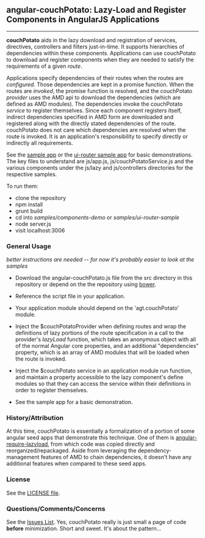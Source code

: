 ## angular-couchPotato: Lazy-Load and Register Components in AngularJS Applications

---
**couchPotato** aids in the lazy download and registration of services, directives, controllers and filters just-in-time.  It supports hierarchies of dependencies within these components.  Applications can use couchPotato to download and register components when they are needed to satisfy the requirements of a given *route*.

Applications specify dependencies of their routes when the routes are *configured*.  Those dependencies are kept in a promise function.  When the routes are *invoked*, the promise function is resolved, and the couchPotato *provider* uses the AMD api to download the dependencies (which are defined as AMD modules).  The dependencies invoke the couchPotato *service* to register themselves.  Since each component registers itself, indirect dependencies specified in AMD form are downloaded and registered along with the directly stated dependencies of the route.  couchPotato does not care which dependencies are resolved when the
route is invoked.  It is an application's responsibility to specify directly or indirectly all requirements.

See the [sample app](https://github.com/afterglowtech/angular-couchPotato/tree/master/sample) or the [ui-router sample app](https://github.com/afterglowtech/angular-couchPotato/tree/master/sample-ui-router) for basic demonstrations.  The key files to understand are js/app.js, js/couchPotatoService.js and the various components under the js/lazy and js/controllers directories for the respective samples.

To run them:
* clone the repository
* npm install
* grunt build
* cd into *samples/components-demo* or *samples/ui-router-sample*
* node server.js
* visit localhost:3006

### General Usage

*better instructions are needed -- for now it's probably easier to look at the samples*

* Download the angular-couchPotato.js file from the src directory in this repository or depend on the the repository using [bower](https://github.com/bower/bower).

* Reference the script file in your application.

* Your application module should depend on the 'agt.couchPotato' module.

* Inject the $couchPotatoProvider when defining routes and wrap the definitions of lazy portions of the route specification in a call to the provider's *lazyLoad* function, which takes an anonymous object with all of the normal Angular core properties, and an additional "dependencies" property, which is an array of AMD modules that will be loaded when the route is invoked.

* Inject the $couchPotato service in an application module run function, and maintain a property accessible to the lazy component's define modules so that they can access the service within their definitions in order to register themselves.

* See the sample app for a basic demonstration.

### History/Attribution

At this time, couchPotato is essentially a formalization of a portion of some angular seed apps that demonstrate this technique.  One of them is [angular-require-lazyload](https://github.com/szhanginrhythm/angular-require-lazyload), from which code was copied directly and reorganized/repackaged.  Aside from leveraging the dependency-management features of AMD to chain dependencies, it doesn't have any additional features when compared to these seed apps.

### License

See the [LICENSE file](https://github.com/afterglowtech/angular-couchPotato/blob/master/LICENSE).

### Questions/Comments/Concerns

See the [Issues List](https://github.com/afterglowtech/angular-couchPotato/issues).  Yes, couchPotato really is just small a page of code **before** minimization.  Short and sweet.  It's about the pattern...
